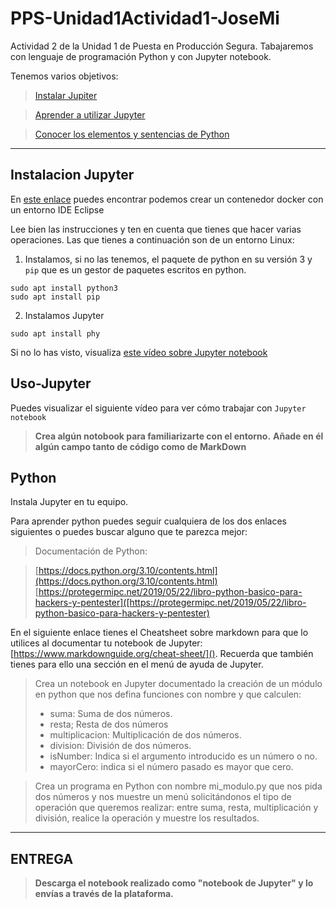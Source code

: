 # PPS-Unidad1Actividad1-JoseMi
Actividad 2 de la Unidad 1 de Puesta en Producción Segura. Tabajaremos con lenguaje de programación Python y con Jupyter notebook.

Tenemos varios objetivos:

> [Instalar Jupiter](#Instalacion-Jupyter)

> [Aprender a utilizar Jupyter](#Uso-Jupyter)

> [Conocer los elementos y sentencias de Python](#Python) 
---
## Instalacion Jupyter

En [este enlace](https://hub.docker.com/r/dockeruc/eclipse) puedes encontrar podemos crear un contenedor docker con un entorno IDE Eclipse

Lee bien las instrucciones y ten en cuenta que tienes que hacer varias operaciones. Las que tienes a continuación son de un entorno Linux:

1. Instalamos, si no las tenemos, el paquete de python en su versión 3 y ``pip`` que es un gestor de paquetes escritos en python.
~~~
sudo apt install python3
sudo apt install pip
~~~

2. Instalamos Jupyter

~~~
sudo apt install phy
~~~
 
Si no lo has visto, visualiza [este vídeo sobre Jupyter notebook](https://youtu.be/6Vr9ZUntCyE) 


## Uso-Jupyter

Puedes visualizar el siguiente vídeo para ver cómo trabajar con ``Jupyter notebook``
> __Crea algún notobook para familiarizarte con el entorno.__
> __Añade en él algún campo tanto de código como de MarkDown__

## Python

Instala Jupyter en tu equipo.

Para aprender python puedes seguir cualquiera de los dos enlaces siguientes o puedes buscar alguno que te parezca mejor:

>Documentación de Python: 

>[https://docs.python.org/3.10/contents.html](https://docs.python.org/3.10/contents.html)
>[](https://uniwebsidad.com/libros/python/capitulo-2/elementos-del-lenguaje)
>[https://protegermipc.net/2019/05/22/libro-python-basico-para-hackers-y-pentester]([https://protegermipc.net/2019/05/22/libro-python-basico-para-hackers-y-pentester)

En el siguiente enlace tienes el Cheatsheet sobre markdown para que lo utilices al documentar tu notebook de Jupyter: [https://www.markdownguide.org/cheat-sheet/](). Recuerda que también tienes para ello una sección en el menú de ayuda de Jupyter.

>Crea un notebook en Jupyter documentado la creación de un módulo en python que nos defina funciones con nombre y que calculen:
> * suma: Suma de dos números.
> * resta; Resta de dos números
> * multiplicacion: Multiplicación de dos números.
> * division: División de dos números.
> * isNumber: Indica si el argumento introducido es un número o no.
> * mayorCero: indica si el número pasado es mayor que cero.

> Crea un programa en Python con nombre mi_modulo.py que nos pida dos números y nos muestre un menú solicitándonos el tipo de operación que queremos realizar: entre suma, resta, multiplicación y división, realice la operación y muestre los resultados.


---
## ENTREGA

>__Descarga el notebook realizado como "notebook de Jupyter" y lo envías a través de la plataforma.__
